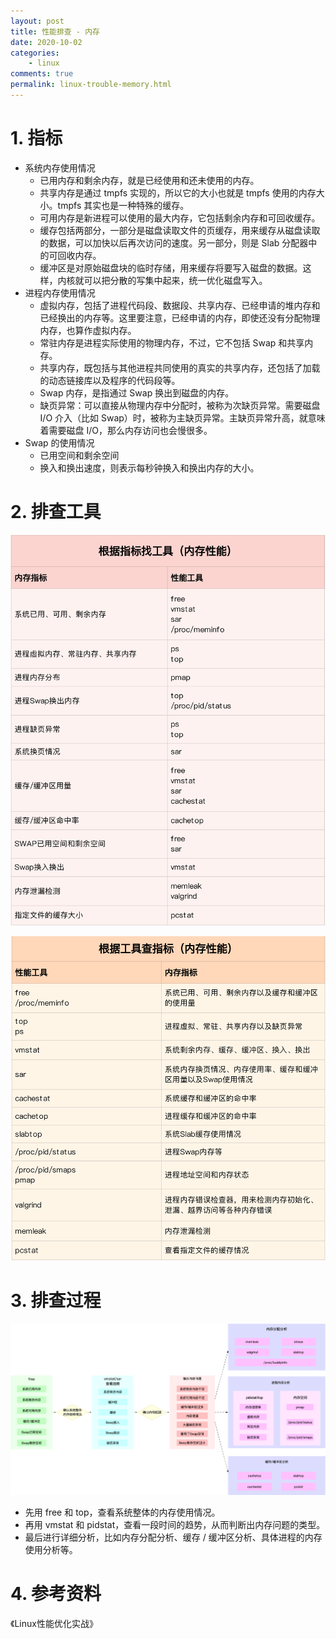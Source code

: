 ```yaml
---
layout: post
title: 性能排查 - 内存
date: 2020-10-02
categories:
    - linux
comments: true
permalink: linux-trouble-memory.html
---
```


# 1. 指标

- 系统内存使用情况
  - 已用内存和剩余内存，就是已经使用和还未使用的内存。
  - 共享内存是通过 tmpfs 实现的，所以它的大小也就是 tmpfs 使用的内存大小。tmpfs  其实也是一种特殊的缓存。
  - 可用内存是新进程可以使用的最大内存，它包括剩余内存和可回收缓存。
  - 缓存包括两部分，一部分是磁盘读取文件的页缓存，用来缓存从磁盘读取的数据，可以加快以后再次访问的速度。另一部分，则是 Slab  分配器中的可回收内存。
  - 缓冲区是对原始磁盘块的临时存储，用来缓存将要写入磁盘的数据。这样，内核就可以把分散的写集中起来，统一优化磁盘写入。
- 进程内存使用情况
  - 虚拟内存，包括了进程代码段、数据段、共享内存、已经申请的堆内存和已经换出的内存等。这里要注意，已经申请的内存，即使还没有分配物理内存，也算作虚拟内存。
  - 常驻内存是进程实际使用的物理内存，不过，它不包括 Swap 和共享内存。
  - 共享内存，既包括与其他进程共同使用的真实的共享内存，还包括了加载的动态链接库以及程序的代码段等。
  - Swap 内存，是指通过 Swap 换出到磁盘的内存。
  - 缺页异常：可以直接从物理内存中分配时，被称为次缺页异常。需要磁盘 I/O 介入（比如 Swap）时，被称为主缺页异常。主缺页异常升高，就意味着需要磁盘 I/O，那么内存访问也会慢很多。
- Swap 的使用情况
  - 已用空间和剩余空间
  - 换入和换出速度，则表示每秒钟换入和换出内存的大小。

# 2. **排查工具**

![](/assets/images/posts/linux-trouble-memory/linux-trouble-memory-1.png)

![](/assets/images/posts/linux-trouble-memory/linux-trouble-memory-2.png)

# 3. 排查过程

![](/assets/images/posts/linux-trouble-memory/linux-trouble-memory-3.png)

- 先用 free 和 top，查看系统整体的内存使用情况。
- 再用 vmstat 和 pidstat，查看一段时间的趋势，从而判断出内存问题的类型。
- 最后进行详细分析，比如内存分配分析、缓存 / 缓冲区分析、具体进程的内存使用分析等。

# 4. 参考资料

《Linux性能优化实战》